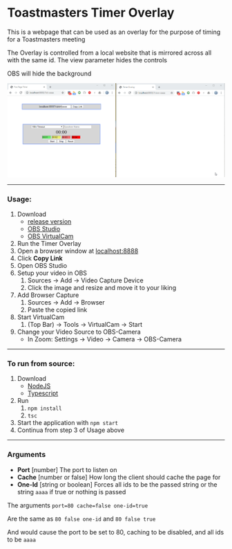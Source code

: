 # Toastmasters Timer Overlay
This is a webpage that can be used as an overlay for the purpose of timing for a Toastmasters meeting

The Overlay is controlled from a local website that is mirrored across all with the same id. The view parameter hides the controls

OBS will hide the background

![site Usage](/img/site.gif)

-----

### Usage:
1. Download 
    - [release version](https://github.com/rakusan2/Toastmasters-Timer-Overlay/releases/)
    - [OBS Studio](https://obsproject.com/)
    - [OBS VirtualCam](https://obsproject.com/forum/resources/obs-virtualcam.539/)
2. Run the Timer Overlay
3. Open a browser window at [localhost:8888](localhost:8888)
4. Click **Copy Link**
5. Open OBS Studio
6. Setup your video in OBS
    1. Sources -> Add -> Video Capture Device
    2. Click the image and resize and move it to your liking
7. Add Browser Capture
    1. Sources -> Add -> Browser
    2. Paste the copied link
8. Start VirtualCam
    1. (Top Bar) -> Tools -> VirtualCam -> Start
9. Change your Video Source to OBS-Camera
    - In Zoom: Settings -> Video -> Camera -> OBS-Camera

------

### To run from source:
1. Download
    - [NodeJS](https://nodejs.org/en/)
    - [Typescript](https://www.typescriptlang.org/)
2. Run
    1. `npm install`
    2. `tsc`
3. Start the application with `npm start`
4. Continua from step 3 of Usage above

-----

### Arguments
- **Port** [number] The port to listen on
- **Cache** [number or false] How long the client should cache the page for
- **One-Id** [string or boolean] Forces all ids to be the passed string or the string `aaaa` if true or nothing is passed

The arguments `port=80 cache=false one-id=true`

Are the same as `80 false one-id` and `80 false true`

And would cause the port to be set to 80, caching to be disabled, and all ids to be `aaaa`